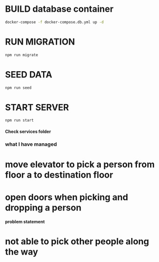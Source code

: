 # BUILD database container

```bash
docker-compose -f docker-compose.db.yml up -d
```

# RUN MIGRATION

```bash
npm run migrate
```


# SEED DATA

```bash
npm run seed
```

# START SERVER

```bash
npm run start
```


#### Check services folder ###
### what I have managed 

# move elevator to pick a person from floor a to destination floor
# open doors when picking and dropping a person

#### problem statement
# not able to pick other people along the way